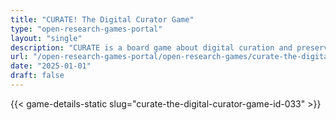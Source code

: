 ```yaml
---
title: "CURATE! The Digital Curator Game"
type: "open-research-games-portal"
layout: "single"
description: "CURATE is a board game about digital curation and preservation. Players move through the stages of the digital curation lifecycle (Develop, Educate, and Mana..."
url: "/open-research-games-portal/open-research-games/curate-the-digital-curator-game-id-033/"
date: "2025-01-01"
draft: false
---
```


{{< game-details-static slug="curate-the-digital-curator-game-id-033" >}}
